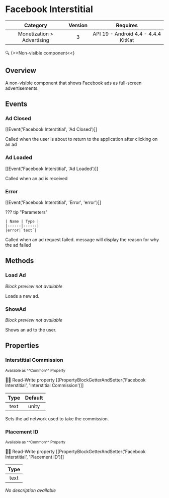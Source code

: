 # Facebook Interstitial

| Category | Version | Requires |
|:--------:|:-------:|:--------:|
|Monetization > Advertising|3|API 19 - Android 4.4 - 4.4.4 KitKat|

:mag: {>>Non-visible component<<}

## Overview

A non-visible component that shows Facebook ads as full-screen advertisements.

## Events

### Ad Closed

[[Event('Facebook Interstitial', 'Ad Closed')]]

Called when the user is about to return to the application after clicking on an ad

### Ad Loaded

[[Event('Facebook Interstitial', 'Ad Loaded')]]

Called when an ad is received

### Error

[[Event('Facebook Interstitial', 'Error', 'error')]]

??? tip "Parameters"

    | Name | Type |
    |------|------|
    |error|`text`|


Called when an ad request failed. message will display the reason for why the ad failed

## Methods

### Load Ad

_Block preview not available_

Loads a new ad.

### ShowAd

_Block preview not available_

Shows an ad to the user.

## Properties

### Interstitial Commission

<small>Available as ^^Common^^ Property</small>

:eyes::pencil: Read-Write property
[[PropertyBlockGetterAndSetter('Facebook Interstitial', 'Interstitial Commission')]]

| Type | Default |
|:----:|:-------:|
|text|unity|

Sets the ad network used to take the commission.

### Placement ID

<small>Available as ^^Common^^ Property</small>

:eyes::pencil: Read-Write property
[[PropertyBlockGetterAndSetter('Facebook Interstitial', 'Placement ID')]]

| Type |
|:----:|
|text|

_No description available_